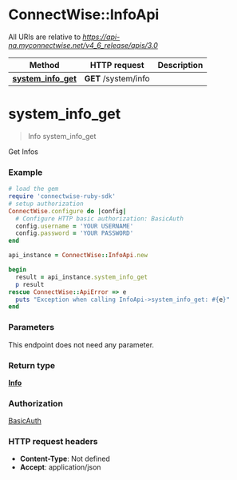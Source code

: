 # ConnectWise::InfoApi

All URIs are relative to *https://api-na.myconnectwise.net/v4_6_release/apis/3.0*

Method | HTTP request | Description
------------- | ------------- | -------------
[**system_info_get**](InfoApi.md#system_info_get) | **GET** /system/info | 


# **system_info_get**
> Info system_info_get



Get Infos

### Example
```ruby
# load the gem
require 'connectwise-ruby-sdk'
# setup authorization
ConnectWise.configure do |config|
  # Configure HTTP basic authorization: BasicAuth
  config.username = 'YOUR USERNAME'
  config.password = 'YOUR PASSWORD'
end

api_instance = ConnectWise::InfoApi.new

begin
  result = api_instance.system_info_get
  p result
rescue ConnectWise::ApiError => e
  puts "Exception when calling InfoApi->system_info_get: #{e}"
end
```

### Parameters
This endpoint does not need any parameter.

### Return type

[**Info**](Info.md)

### Authorization

[BasicAuth](../README.md#BasicAuth)

### HTTP request headers

 - **Content-Type**: Not defined
 - **Accept**: application/json



